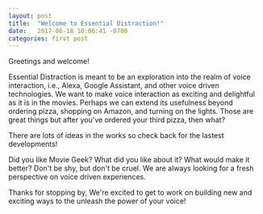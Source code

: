 ```yaml
---
layout: post
title:  "Welcome to Essential Distraction!"
date:   2017-06-18 10:06:41 -0700
categories: first post
---
```

Greetings and welcome!

Essential Distraction is meant to be an exploration into the realm of voice interaction, i.e., Alexa, Google Assistant, and other voice driven technologies.  We want to make voice interaction as exciting and delightful as it is in the movies. Perhaps we can extend its usefulness beyond ordering pizza, shopping on Amazon, and turning on the lights.  Those are great things but after you've ordered your third pizza, then what? 

There are lots of ideas in the works so check back for the lastest developments!

Did you like Movie Geek?  What did you like about it?  What would make it better? Don't be shy, but don't be cruel.  We are always looking for a fresh perspective on voice driven experiences.

Thanks for stopping by, We're excited to get to work on building new and exciting ways to the unleash the power of your voice!
